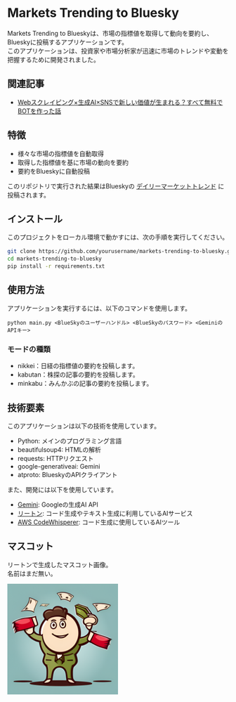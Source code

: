 # Markets Trending to Bluesky

Markets Trending to Blueskyは、市場の指標値を取得して動向を要約し、Blueskyに投稿するアプリケーションです。  
このアプリケーションは、投資家や市場分析家が迅速に市場のトレンドや変動を把握するために開発されました。

## 関連記事

- [Webスクレイピング×生成AI×SNSで新しい価値が生まれる？すべて無料でBOTを作った話](https://note.com/aegisfleet/n/nc8362f717cd9)

## 特徴

- 様々な市場の指標値を自動取得
- 取得した指標値を基に市場の動向を要約
- 要約をBlueskyに自動投稿

このリポジトリで実行された結果はBlueskyの [デイリーマーケットトレンド](https://bsky.app/profile/dailymarkettrends.bsky.social) に投稿されます。

## インストール

このプロジェクトをローカル環境で動かすには、次の手順を実行してください。

```bash
git clone https://github.com/yourusername/markets-trending-to-bluesky.git
cd markets-trending-to-bluesky
pip install -r requirements.txt
```

## 使用方法

アプリケーションを実行するには、以下のコマンドを使用します。

```text
python main.py <BlueSkyのユーザーハンドル> <BlueSkyのパスワード> <GeminiのAPIキー>
```

### モードの種類

- nikkei：日経の指標値の要約を投稿します。
- kabutan：株探の記事の要約を投稿します。
- minkabu：みんかぶの記事の要約を投稿します。

## 技術要素

このアプリケーションは以下の技術を使用しています。

- Python: メインのプログラミング言語
- beautifulsoup4: HTMLの解析
- requests: HTTPリクエスト
- google-generativeai: Gemini
- atproto: BlueskyのAPIクライアント

また、開発には以下を使用しています。

- [Gemini](https://ai.google.dev/gemini-api?hl=ja): Googleの生成AI API
- [リートン](https://wrtn.jp/): コード生成やテキスト生成に利用しているAIサービス
- [AWS CodeWhisperer](https://aws.amazon.com/jp/codewhisperer/): コード生成に使用しているAIツール

## マスコット

リートンで生成したマスコット画像。  
名前はまだ無い。

<img src="images\mascot.png" width="50%">
